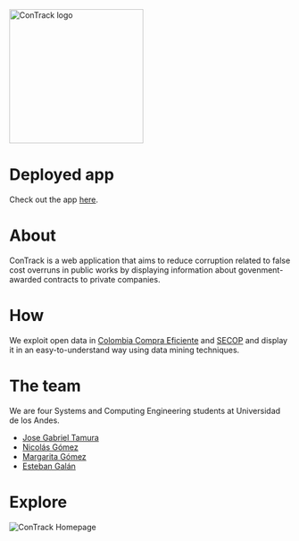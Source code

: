 <img src="https://68.media.tumblr.com/7fad5ad226733c8604e9aa92e033b017/tumblr_onw1hqFxyO1w7ypfio1_1280.png" alt="ConTrack logo" width=240 />

# Deployed app
Check out the app [here](https://contrack.herokuapp.com/).

# About

ConTrack is a web application that aims to reduce corruption related to false cost overruns in public works by 
displaying information about govenment-awarded contracts to private companies. 

# How

We exploit open data in [Colombia Compra Eficiente](https://www.colombiacompra.gov.co/colombia-compra/colombia-compra-eficiente) and
[SECOP](https://www.colombiacompra.gov.co/secop/secop-ii) and display it in an easy-to-understand way using data mining techniques.

# The team

We are four Systems and Computing Engineering students at Universidad de los Andes. 
* [Jose Gabriel Tamura](https://github.com/Josega149)
* [Nicolás Gómez](https://github.com/ngomez22)
* [Margarita Gómez](https://github.com/margaritagomez)
* [Esteban Galán](https://github.com/estulo)

# Explore 

<img src="https://68.media.tumblr.com/5d56fbd4cdb4aea979f9204141ff57c9/tumblr_onzqbyAFkA1w7ypfio1_1280.png" alt="ConTrack Homepage"/>
